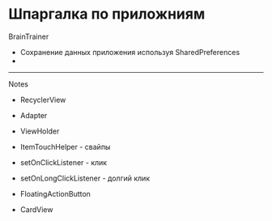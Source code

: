 Шпаргалка по приложниям
===============================


BrainTrainer
* Сохранение данных приложения используя SharedPreferences
* 
******************************************************

 Notes
* RecyclerView 
* Adapter
* ViewHolder
* ItemTouchHelper - свайпы
* setOnClickListener - клик
* setOnLongClickListener - долгий клик 

* FloatingActionButton
* CardView 
